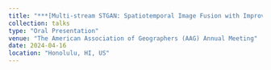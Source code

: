 ```yaml
---
title: "***[Multi‑stream STGAN: Spatiotemporal Image Fusion with Improved Spatial Transferability](https://aag.secure-platform.com/aag2024/gallery/rounds/74/details/51481)***"
collection: talks
type: "Oral Presentation"
venue: "The American Association of Geographers (AAG) Annual Meeting"
date: 2024-04-16
location: "Honolulu, HI, US"
---
```

